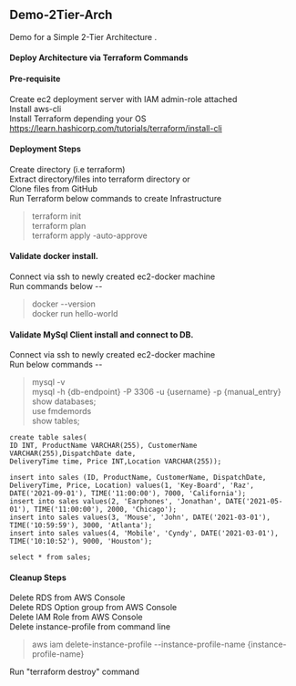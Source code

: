 ## Demo-2Tier-Arch
Demo for a Simple 2-Tier Architecture .

#### Deploy Architecture via Terraform Commands
#### Pre-requisite
Create ec2 deployment server with IAM admin-role attached\
Install aws-cli\
Install Terraform depending your OS\
https://learn.hashicorp.com/tutorials/terraform/install-cli


#### Deployment Steps
Create directory (i.e terraform)\
Extract directory/files into terraform directory or\
Clone files from GitHub\
Run Terraform below commands to create Infrastructure

> terraform init\
> terraform plan\
> terraform apply -auto-approve

#### Validate docker install.
Connect via ssh to newly created ec2-docker machine\
Run commands below --
> docker --version\
> docker run hello-world

#### Validate MySql Client install and connect to DB.
Connect via ssh to newly created ec2-docker machine\
Run below commands --
> mysql -v\
> mysql -h {db-endpoint} -P 3306 -u {username} -p {manual_entry}\
> show databases;\
> use fmdemords\
> show tables;

    create table sales(
    ID INT, ProductName VARCHAR(255), CustomerName VARCHAR(255),DispatchDate date,
    DeliveryTime time, Price INT,Location VARCHAR(255));

    insert into sales (ID, ProductName, CustomerName, DispatchDate, DeliveryTime, Price, Location) values(1, 'Key-Board', 'Raz', DATE('2021-09-01'), TIME('11:00:00'), 7000, 'California');
    insert into sales values(2, 'Earphones', 'Jonathan', DATE('2021-05-01'), TIME('11:00:00'), 2000, 'Chicago');
    insert into sales values(3, 'Mouse', 'John', DATE('2021-03-01'), TIME('10:59:59'), 3000, 'Atlanta');
    insert into sales values(4, 'Mobile', 'Cyndy', DATE('2021-03-01'), TIME('10:10:52'), 9000, 'Houston');

    select * from sales;


#### Cleanup Steps
Delete RDS from AWS Console\
Delete RDS Option group from AWS Console\
Delete IAM Role from AWS Console\
Delete instance-profile from command line
> aws iam delete-instance-profile --instance-profile-name {instance-profile-name}

Run "terraform destroy"  command

